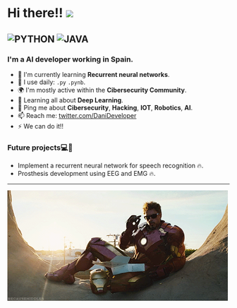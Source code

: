 
# Hi there!! <img src="https://media.giphy.com/media/hvRJCLFzcasrR4ia7z/giphy.gif" width="25px">
![PYTHON](https://img.shields.io/badge/Python-Advanced-orange)
![JAVA](https://img.shields.io/badge/Java-Intermediate-blue)
---
### I'm a AI developer working in Spain.

- 🧠 I'm currently learning **Recurrent neural networks**.
- 🔨 I use daily: `.py` `.pynb`.
- 🌍 I'm mostly active within the **Cibersecurity Community**.                            
- 🌱 Learning all about **Deep Learning**.
- 💬 Ping me about **Cibersecurity**, **Hacking**, **IOT**, **Robotics**, **AI**.
- 📫 Reach me: [twitter.com/DaniDeveloper](https://twitter.com/DaniDeveloper)
- ⚡️ We can do it!!

### Future projects💻🌟
- Implement a recurrent neural network for speech recognition 🔥.
- Prosthesis development using EEG and EMG 🔥.
---

![](donut.gif)
